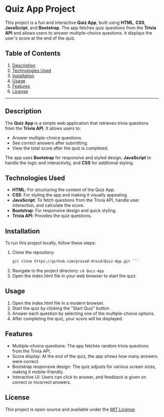 # Quiz App Project

This project is a fun and interactive **Quiz App**, built using **HTML**, **CSS**, **JavaScript**, and **Bootstrap**. The app fetches quiz questions from the **Trivia API** and allows users to answer multiple-choice questions. It displays the user's score at the end of the quiz.

## Table of Contents

1. [Description](#description)
2. [Technologies Used](#technologies-used)
3. [Installation](#installation)
4. [Usage](#usage)
5. [Features](#features)
6. [License](#license)

---

## Description

The **Quiz App** is a simple web application that retrieves trivia questions from the **Trivia API**. It allows users to:
- Answer multiple-choice questions.
- See correct answers after submitting.
- View the total score after the quiz is completed.

The app uses **Bootstrap** for responsive and styled design, **JavaScript** to handle the logic and interactivity, and **CSS** for additional styling.

## Technologies Used

- **HTML**: For structuring the content of the Quiz App.
- **CSS**: For styling the app and making it visually appealing.
- **JavaScript**: To fetch questions from the Trivia API, handle user interaction, and calculate the score.
- **Bootstrap**: For responsive design and quick styling.
- **Trivia API**: Provides the quiz questions.

## Installation

To run this project locally, follow these steps:

1. Clone the repository:
   ```bash
   git clone https://github.com/prasad-droid/Quiz-App.git ```

2. Navigate to the project directory:
  ``` cd Quiz-App ```
3. Open the index.html file in your web browser to start the quiz.

## Usage
1. Open the index.html file in a modern browser.
2. Start the quiz by clicking the "Start Quiz" button.
3. Answer each question by selecting one of the multiple-choice options.
4. After completing the quiz, your score will be displayed.

## Features
- Multiple-choice questions: The app fetches random trivia questions from the Trivia API.
- Score display: At the end of the quiz, the app shows how many answers were correct.
- Bootstrap responsive design: The quiz adjusts for various screen sizes, making it mobile-friendly.
- Interactive UI: Users can click to answer, and feedback is given on correct or incorrect answers.

## License
This project is open-source and available under the [MIT License](LICENSE).

